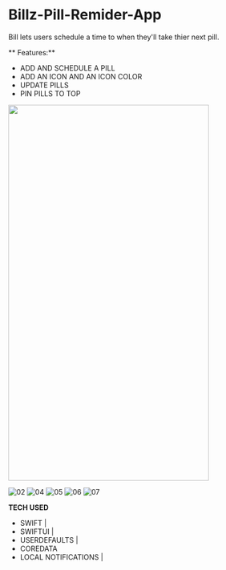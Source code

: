 # Billz-Pill-Remider-App
 Bill lets users schedule a time to when they'll take thier next pill. 
 
** Features:**
 - ADD AND SCHEDULE A PILL
 - ADD AN ICON AND AN ICON COLOR
 - UPDATE PILLS
 - PIN PILLS TO TOP  
 
 <img src = “![01](https://user-images.githubusercontent.com/79456369/160769690-77b219f7-a9ba-4070-9ab3-0dd54443a8d9.png)” width = 400 height =750>

![02](https://user-images.githubusercontent.com/79456369/160769715-c0558376-be6b-4827-be6b-f7083e27fb10.png)
![04](https://user-images.githubusercontent.com/79456369/160769742-ccc4caf3-bb50-473a-a091-d9d0738da1d3.png)
![05](https://user-images.githubusercontent.com/79456369/160769763-0a18485f-ec88-48c1-b08c-1c06a60077aa.png)
![06](https://user-images.githubusercontent.com/79456369/160769771-7c6eab58-8919-424d-88da-72ef3ba8aba3.png)
![07](https://user-images.githubusercontent.com/79456369/160769785-c4a71c63-74cf-4259-bfeb-9ee8ca9af1af.png)


**TECH USED**

- SWIFT | 
- SWIFTUI | 
- USERDEFAULTS | 
- COREDATA 
- LOCAL NOTIFICATIONS |


